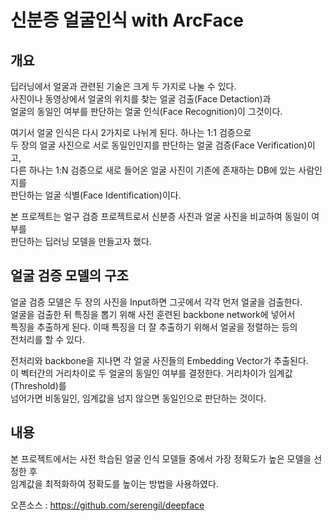 # 신분증 얼굴인식 with ArcFace

## 개요
딥러닝에서 얼굴과 관련된 기술은 크게 두 가지로 나눌 수 있다.  
사진이나 동영상에서 얼굴의 위치를 찾는 얼굴 검출(Face Detaction)과  
얼굴의 동일인 여부를 판단하는 얼굴 인식(Face Recognition)이 그것이다.  

여기서 얼굴 인식은 다시 2가지로 나뉘게 된다. 하나는 1:1 검증으로  
두 장의 얼굴 사진으로 서로 동일인인지를 판단하는 얼굴 검증(Face Verification)이고,    
다른 하나는 1:N 검증으로 새로 들어온 얼굴 사진이 기존에 존재하는 DB에 있는 사람인지를  
판단하는 얼굴 식별(Face Identification)이다.

본 프로젝트는 얼구 검증 프로젝트로서 신분증 사진과 얼굴 사진을 비교하여 동일이 여부를   
판단하는 딥러닝 모델을 만들고자 했다.  


## 얼굴 검증 모델의 구조 
얼굴 검증 모델은 두 장의 사진을 Input하면 그곳에서 각각 먼저 얼굴을 검출한다.  
얼굴을 검출한 뒤 특징을 뽑기 위해 사전 훈련된 backbone network에 넣어서  
특징을 추출하게 된다. 이때 특징을 더 잘 추출하기 위해서 얼굴을 정렬하는 등의  
전처리를 할 수 있다.

전처리와 backbone을 지나면 각 얼굴 사진들의 Embedding Vector가 추출된다.  
이 벡터간의 거리차이로 두 얼굴의 동일인 여부를 결정한다. 거리차이가 임계값(Threshold)를  
넘어가면 비동일인, 임계값을 넘지 않으면 동일인으로 판단하는 것이다.  


## 내용
본 프로젝트에서는 사전 학습된 얼굴 인식 모델들 중에서 가장 정확도가 높은 모델을 선정한 후  
임계값을 최적화하여 정확도를 높이는 방법을 사용하였다.  

오픈소스 : https://github.com/serengil/deepface
